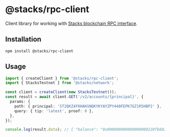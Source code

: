# @stacks/rpc-client

Client library for working with [Stacks blockchain RPC interface](https://github.com/stacks-network/stacks-core/blob/master/docs/rpc/openapi.yaml).

## Installation

```
npm install @stacks/rpc-client
```

## Usage

```typescript
import { createClient } from '@stacks/rpc-client';
import { StacksTestnet } from '@stacks/network';

const client = createClient(new StacksTestnet());
const result = await client.GET('/v2/accounts/{principal}', {
  params: {
    path: { principal: 'ST2QKZ4FKHAH1NQKYKYAYZPY440FEPK7GZ1R5HBP2' },
    query: { tip: 'latest', proof: 0 },
  },
});

console.log(result.data); // { "balance": "0x000000000000000000228fb60297b639", ... }
```
